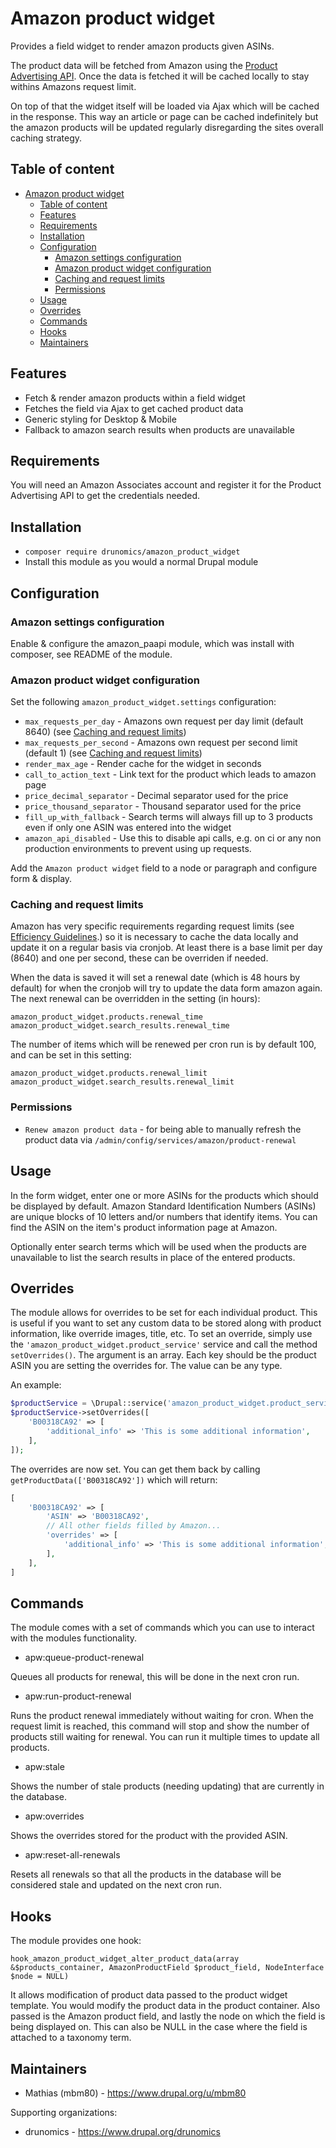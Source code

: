 # Amazon product widget

Provides a field widget to render amazon products given ASINs.

The product data will be fetched from Amazon using the [Product Advertising API](https://docs.aws.amazon.com/AWSECommerceService/latest/DG/Welcome.html).
Once the data is fetched it will be cached locally to stay withins Amazons request limit.

On top of that the widget itself will be loaded via Ajax which will be cached
in the response. This way an article or page can be cached indefinitely but the
amazon products will be updated regularly disregarding the sites overall caching
strategy.

## Table of content

  * [Amazon product widget](#amazon-product-widget)
    * [Table of content](#table-of-content)
    * [Features](#features)
    * [Requirements](#requirements)
    * [Installation](#installation)
    * [Configuration](#configuration)
      * [Amazon settings configuration](#amazon-settings-configuration)
      * [Amazon product widget configuration](#amazon-product-widget-configuration)
      * [Caching and request limits](#caching-and-request-limits)
      * [Permissions](#permissions)
    * [Usage](#usage)
    * [Overrides](#overrides)
    * [Commands](#commands)
    * [Hooks](#hooks)
    * [Maintainers](#maintainers)

## Features

  * Fetch & render amazon products within a field widget
  * Fetches the field via Ajax to get cached product data
  * Generic styling for Desktop & Mobile
  * Fallback to amazon search results when products are unavailable

## Requirements

You will need an Amazon Associates account and register it for the Product
Advertising API to get the credentials needed.

## Installation

 * `composer require drunomics/amazon_product_widget`
 * Install this module as you would a normal Drupal module

## Configuration

### Amazon settings configuration

Enable & configure the amazon_paapi module, which was install with composer,
see README of the module.

### Amazon product widget configuration

Set the following `amazon_product_widget.settings` configuration:

  * `max_requests_per_day` - Amazons own request per day limit (default 8640)
    (see [Caching and request limits](#caching-and-request-limits))
  * `max_requests_per_second` - Amazons own request per second limit (default 1)
    (see [Caching and request limits](#caching-and-request-limits))
  * `render_max_age` - Render cache for the widget in seconds
  * `call_to_action_text` - Link text for the product which leads to amazon page
  * `price_decimal_separator` - Decimal separator used for the price
  * `price_thousand_separator` - Thousand separator used for the price
  * `fill_up_with_fallback` - Search terms will always fill up to 3 products
                              even if only one ASIN was entered into the widget
  * `amazon_api_disabled` - Use this to disable api calls, e.g. on ci or any
                            non production environments to prevent using up
                            requests.

Add the `Amazon product widget` field to a node or paragraph and configure
form & display.

### Caching and request limits

Amazon has very specific requirements regarding request limits (see [Efficiency Guidelines](https://docs.aws.amazon.com/AWSECommerceService/latest/DG/TroubleshootingApplications.html#efficiency-guidelines).)
so it is necessary to cache the data locally and update it on a regular basis
via cronjob. At least there is a base limit per day (8640) and one per second,
these can be overriden if needed.

When the data is saved it will set a renewal date (which is 48 hours by default)
for when the cronjob will try to update the data form amazon again.
The next renewal can be overridden in the setting (in hours):

  `amazon_product_widget.products.renewal_time`
  `amazon_product_widget.search_results.renewal_time`

The number of items which will be renewed per cron run is by default 100, and
can be set in this setting:

  `amazon_product_widget.products.renewal_limit`
  `amazon_product_widget.search_results.renewal_limit`

### Permissions

  * `Renew amazon product data` - for being able to manually refresh the
    product data via `/admin/config/services/amazon/product-renewal`

## Usage

In the form widget, enter one or more ASINs for the products which should be
displayed by default. Amazon Standard Identification Numbers (ASINs) are unique
blocks of 10 letters and/or numbers that identify items. You can find the ASIN
on the item's product information page at Amazon.

Optionally enter search terms which will be used when the products are
unavailable to list the search results in place of the entered products.

## Overrides

The module allows for overrides to be set for each individual product. This is useful if you
want to set any custom data to be stored along with product information, like override images,
title, etc. To set an override, simply use the `'amazon_product_widget.product_service'` service
and call the method `setOverrides()`. The argument is an array. Each key should be the product
ASIN you are setting the overrides for. The value can be any type.

An example:

```php
$productService = \Drupal::service('amazon_product_widget.product_service');
$productService->setOverrides([
    'B00318CA92' => [
        'additional_info' => 'This is some additional information',
    ],
]);
```

The overrides are now set. You can get them back by calling `getProductData(['B00318CA92'])`
which will return:

```php
[
    'B00318CA92' => [
        'ASIN' => 'B00318CA92',
        // All other fields filled by Amazon...
        'overrides' => [
            'additional_info' => 'This is some additional information',
        ],
    ],
]
```

## Commands

The module comes with a set of commands which you can use to interact with the modules functionality.

* apw:queue-product-renewal

Queues all products for renewal, this will be done in the next cron run.

* apw:run-product-renewal

Runs the product renewal immediately without waiting for cron. When the request limit is reached,
this command will stop and show the number of products still waiting for renewal. You can run it
multiple times to update all products.

* apw:stale

Shows the number of stale products (needing updating) that are currently in the database.

* apw:overrides <ASIN>

Shows the overrides stored for the product with the provided ASIN.

* apw:reset-all-renewals

Resets all renewals so that all the products in the database will be considered stale and
updated on the next cron run.

## Hooks

The module provides one hook:

`hook_amazon_product_widget_alter_product_data(array &$products_container, AmazonProductField $product_field, NodeInterface $node = NULL)`

It allows modification of product data passed to the product widget template. You would modify the product data
in the product container. Also passed is the Amazon product field, and lastly the node on which the field is
being displayed on. This can also be NULL in the case where the field is attached to a taxonomy term.

## Maintainers

 * Mathias (mbm80) - https://www.drupal.org/u/mbm80

Supporting organizations:

 * drunomics - https://www.drupal.org/drunomics
